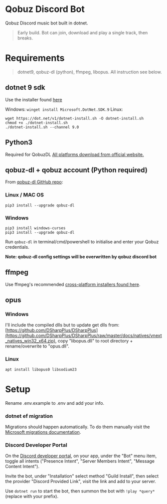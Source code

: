 # Qobuz Discord Bot
Qobuz Discord music bot built in dotnet.
> Early build. Bot can join, download and play a single track, then breaks.

# Requirements
> dotnet9, qobuz-dl (python), ffmpeg, libopus. All instruction see below.

## dotnet 9 sdk
Use the installer found [here](https://dotnet.microsoft.com/en-us/download/dotnet/9.0)

Windows: `winget install Microsoft.DotNet.SDK.9`
Linux:
```
wget https://dot.net/v1/dotnet-install.sh -O dotnet-install.sh
chmod +x ./dotnet-install.sh
./dotnet-install.sh --channel 9.0
```

## Python3
Required for QobuzDL
[All platforms download from official website.](https://www.python.org/downloads/)

## qobuz-dl + qobuz account (Python required)
From [qobuz-dl GitHub repo](https://github.com/vitiko98/qobuz-dl):

### Linux / MAC OS
```
pip3 install --upgrade qobuz-dl
```

### Windows
```
pip3 install windows-curses
pip3 install --upgrade qobuz-dl
```

Run `qobuz-dl` in terminal/cmd/powershell to initialise and enter your Qobuz credentials.

**Note: qobuz-dl config settings will be overwritten by qobuz discord bot**

## ffmpeg
Use ffmpeg's recommended [cross-platform installers found here](https://ffmpeg.org/download.html).

## opus
### Windows
I'll include the compiled dlls but to update get dlls from: [https://github.com/DSharpPlus/DSharpPlus](https://github.com/DSharpPlus/DSharpPlus/raw/master/docs/natives/vnext_natives_win32_x64.zip), copy "libopus.dll" to root directory + rename/overwrite to "opus.dll".

### Linux
`apt install libopus0 libsodium23`

# Setup
Rename .env.example to .env and add your info.

### dotnet ef migration
Migrations should happen automatically. To do them manually visit the [Microsoft migrations documentation](https://learn.microsoft.com/en-us/ef/core/managing-schemas/migrations/?tabs=dotnet-core-cli).

### Discord Developer Portal
On the [Discord developer portal](https://discord.com/developers/applications), on your app, under the "Bot" menu item, toggle all intents ("Presence Intent", "Server Members Intent", "Message Content Intent").

Invite the bot, under "Installation" select method "Guild Install", then select the provider "Discord Provided Link", visit the link and add to your server.

Use `dotnet run` to start the bot, then summon the bot with `!play *query*` (replace with your prefix).